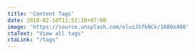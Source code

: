 ```yaml
---
title: 'Content Tags'
date: 2018-02-10T11:52:18+07:00
image: 'https://source.unsplash.com/eluzJSfkNCk/1600x400'
ctaText: "View all tags"
ctaLink: "/tags"
---
```

